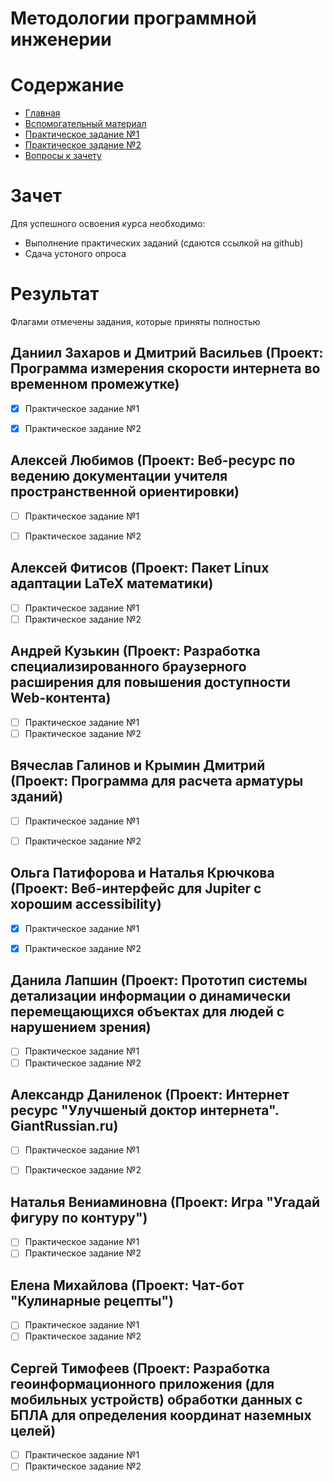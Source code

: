 # Методологии программной инженерии

# Содержание
* [Главная](https://github.com/WrapAndKit/software_engineering/blob/main/2_semester/README.md)
* [Вспомогательный материал](https://github.com/WrapAndKit/software_engineering/blob/main/2_semester/support.md)
* [Практическое задание №1](https://github.com/WrapAndKit/software_engineering/blob/main/2_semester/practice_1.md)
* [Практическое задание №2](https://github.com/WrapAndKit/software_engineering/blob/main/2_semester/practice_2.md)
* [Вопросы к зачету](https://github.com/WrapAndKit/software_engineering/blob/main/2_semester/questions.md)
# Зачет
Для успешного освоения курса необходимо:

* Выполнение практических заданий (сдаются ссылкой на github)
* Сдача устоного опроса

# Результат
Флагами отмечены задания, которые приняты полностью

## Даниил Захаров и Дмитрий Васильев (Проект: Программа измерения скорости интернета во временном промежутке)
- [X] Практическое задание №1
- [X] Практическое задание №2


## Алексей Любимов (Проект: Веб-ресурс по ведению документации учителя пространственной ориентировки)
- [ ] Практическое задание №1
- [ ] Практическое задание №2


## Алексей Фитисов (Проект:  Пакет Linux адаптации LaTeX математики)
- [ ] Практическое задание №1
- [ ] Практическое задание №2

## Андрей Кузькин (Проект:  Разработка специализированного браузерного расширения для повышения доступности Web-контента)
- [ ] Практическое задание №1
- [ ] Практическое задание №2

## Вячеслав Галинов и Крымин Дмитрий (Проект: Программа для расчета арматуры зданий)
- [ ] Практическое задание №1
- [ ] Практическое задание №2


## Ольга Патифорова и Наталья Крючкова (Проект: Веб-интерфейс для Jupiter с хорошим accessibility)
- [X] Практическое задание №1
- [X] Практическое задание №2


## Данила Лапшин (Проект: Прототип системы детализации информации о динамически перемещающихся объектах для людей с нарушением зрения)
- [ ] Практическое задание №1
- [ ] Практическое задание №2

## Александр Даниленок (Проект: Интернет ресурс "Улучшеный доктор интернета". GiantRussian.ru)
- [ ] Практическое задание №1
- [ ] Практическое задание №2


## Наталья Вениаминовна (Проект: Игра "Угадай фигуру по контуру")
- [ ] Практическое задание №1
- [ ] Практическое задание №2

## Елена Михайлова (Проект: Чат-бот "Кулинарные рецепты")
- [ ] Практическое задание №1
- [ ] Практическое задание №2

## Сергей Тимофеев (Проект: Разработка геоинформационного приложения (для мобильных устройств) обработки данных с БПЛА для определения координат наземных целей)
- [ ] Практическое задание №1
- [ ] Практическое задание №2
